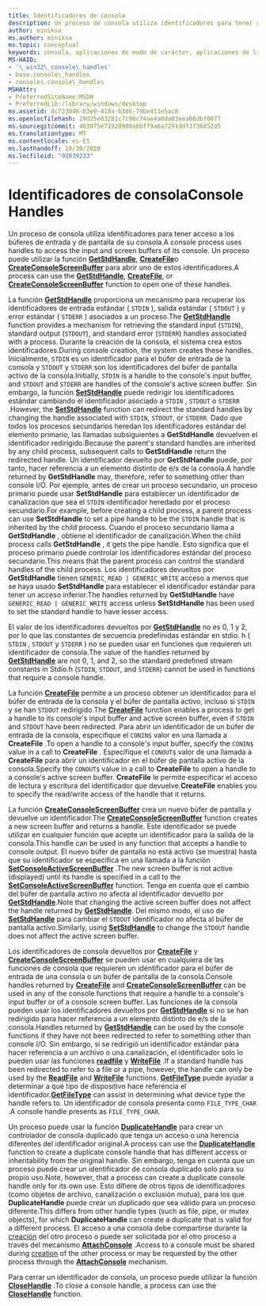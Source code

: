 ```yaml
---
title: Identificadores de consola
description: Un proceso de consola utiliza identificadores para tener acceso a los búferes de entrada y de pantalla de su consola, incluidas las funciones GetStdHandle, CreateFile o CreateConsoleScreenBuffer.
author: miniksa
ms.author: miniksa
ms.topic: conceptual
keywords: consola, aplicaciones de modo de carácter, aplicaciones de línea de comandos, aplicaciones de terminal, API de consola
MS-HAID:
- '\_win32\_console\_handles'
- base.console\_handles
- consoles.console\_handles
MSHAttr:
- PreferredSiteName:MSDN
- PreferredLib:/library/windows/desktop
ms.assetid: dc723046-b3e9-418a-b386-79be411e5ac8
ms.openlocfilehash: 29d25e83281c7c98c74ae4a0da03eea06dbf0077
ms.sourcegitcommit: 463975e71920908a6bff9a6a7291ddf3736652d5
ms.translationtype: MT
ms.contentlocale: es-ES
ms.lasthandoff: 10/30/2020
ms.locfileid: "93039233"
---
```

# <a name="console-handles"></a><span data-ttu-id="cc107-104">Identificadores de consola</span><span class="sxs-lookup"><span data-stu-id="cc107-104">Console Handles</span></span>

<span data-ttu-id="cc107-105">Un proceso de consola utiliza identificadores para tener acceso a los búferes de entrada y de pantalla de su consola.</span><span class="sxs-lookup"><span data-stu-id="cc107-105">A console process uses handles to access the input and screen buffers of its console.</span></span> <span data-ttu-id="cc107-106">Un proceso puede utilizar la función [**GetStdHandle**](getstdhandle.md), [**CreateFile**](https://msdn.microsoft.com/library/windows/desktop/aa363858)o [**CreateConsoleScreenBuffer**](createconsolescreenbuffer.md) para abrir uno de estos identificadores.</span><span class="sxs-lookup"><span data-stu-id="cc107-106">A process can use the [**GetStdHandle**](getstdhandle.md), [**CreateFile**](https://msdn.microsoft.com/library/windows/desktop/aa363858), or [**CreateConsoleScreenBuffer**](createconsolescreenbuffer.md) function to open one of these handles.</span></span>

<span data-ttu-id="cc107-107">La función [**GetStdHandle**](getstdhandle.md) proporciona un mecanismo para recuperar los identificadores de entrada estándar ( `STDIN` ), salida estándar ( `STDOUT` ) y error estándar ( `STDERR` ) asociados a un proceso.</span><span class="sxs-lookup"><span data-stu-id="cc107-107">The [**GetStdHandle**](getstdhandle.md) function provides a mechanism for retrieving the standard input (`STDIN`), standard output (`STDOUT`), and standard error (`STDERR`) handles associated with a process.</span></span> <span data-ttu-id="cc107-108">Durante la creación de la consola, el sistema crea estos identificadores.</span><span class="sxs-lookup"><span data-stu-id="cc107-108">During console creation, the system creates these handles.</span></span> <span data-ttu-id="cc107-109">Inicialmente, `STDIN` es un identificador para el búfer de entrada de la consola y `STDOUT` y `STDERR` son los identificadores del búfer de pantalla activo de la consola.</span><span class="sxs-lookup"><span data-stu-id="cc107-109">Initially, `STDIN` is a handle to the console's input buffer, and `STDOUT` and `STDERR` are handles of the console's active screen buffer.</span></span> <span data-ttu-id="cc107-110">Sin embargo, la función [**SetStdHandle**](setstdhandle.md) puede redirigir los identificadores estándar cambiando el identificador asociado a `STDIN` , `STDOUT` o `STDERR` .</span><span class="sxs-lookup"><span data-stu-id="cc107-110">However, the [**SetStdHandle**](setstdhandle.md) function can redirect the standard handles by changing the handle associated with `STDIN`, `STDOUT`, or `STDERR`.</span></span> <span data-ttu-id="cc107-111">Dado que todos los procesos secundarios heredan los identificadores estándar del elemento primario, las llamadas subsiguientes a **GetStdHandle** devuelven el identificador redirigido.</span><span class="sxs-lookup"><span data-stu-id="cc107-111">Because the parent's standard handles are inherited by any child process, subsequent calls to **GetStdHandle** return the redirected handle.</span></span> <span data-ttu-id="cc107-112">Un identificador devuelto por **GetStdHandle** puede, por tanto, hacer referencia a un elemento distinto de e/s de la consola.</span><span class="sxs-lookup"><span data-stu-id="cc107-112">A handle returned by **GetStdHandle** may, therefore, refer to something other than console I/O.</span></span> <span data-ttu-id="cc107-113">Por ejemplo, antes de crear un proceso secundario, un proceso primario puede usar **SetStdHandle** para establecer un identificador de canalización que sea el `STDIN` identificador heredado por el proceso secundario.</span><span class="sxs-lookup"><span data-stu-id="cc107-113">For example, before creating a child process, a parent process can use **SetStdHandle** to set a pipe handle to be the `STDIN` handle that is inherited by the child process.</span></span> <span data-ttu-id="cc107-114">Cuando el proceso secundario llama a **GetStdHandle** , obtiene el identificador de canalización.</span><span class="sxs-lookup"><span data-stu-id="cc107-114">When the child process calls **GetStdHandle** , it gets the pipe handle.</span></span> <span data-ttu-id="cc107-115">Esto significa que el proceso primario puede controlar los identificadores estándar del proceso secundario.</span><span class="sxs-lookup"><span data-stu-id="cc107-115">This means that the parent process can control the standard handles of the child process.</span></span> <span data-ttu-id="cc107-116">Los identificadores devueltos por **GetStdHandle** tienen `GENERIC_READ | GENERIC_WRITE` acceso a menos que se haya usado **SetStdHandle** para establecer el identificador estándar para tener un acceso inferior.</span><span class="sxs-lookup"><span data-stu-id="cc107-116">The handles returned by **GetStdHandle** have `GENERIC_READ | GENERIC_WRITE` access unless **SetStdHandle** has been used to set the standard handle to have lesser access.</span></span>

<span data-ttu-id="cc107-117">El valor de los identificadores devueltos por [**GetStdHandle**](getstdhandle.md) no es 0, 1 y 2, por lo que las constantes de secuencia predefinidas estándar en stdio. h ( `STDIN` , `STDOUT` y `STDERR` ) no se pueden usar en funciones que requieren un identificador de consola.</span><span class="sxs-lookup"><span data-stu-id="cc107-117">The value of the handles returned by [**GetStdHandle**](getstdhandle.md) are not 0, 1, and 2, so the standard predefined stream constants in Stdio.h (`STDIN`, `STDOUT`, and `STDERR`) cannot be used in functions that require a console handle.</span></span>

<span data-ttu-id="cc107-118">La función [**CreateFile**](https://msdn.microsoft.com/library/windows/desktop/aa363858) permite a un proceso obtener un identificador para el búfer de entrada de la consola y el búfer de pantalla activo, incluso si `STDIN` y se han `STDOUT` redirigido.</span><span class="sxs-lookup"><span data-stu-id="cc107-118">The [**CreateFile**](https://msdn.microsoft.com/library/windows/desktop/aa363858) function enables a process to get a handle to its console's input buffer and active screen buffer, even if `STDIN` and `STDOUT` have been redirected.</span></span> <span data-ttu-id="cc107-119">Para abrir un identificador de un búfer de entrada de la consola, especifique el `CONIN$` valor en una llamada a **CreateFile** .</span><span class="sxs-lookup"><span data-stu-id="cc107-119">To open a handle to a console's input buffer, specify the `CONIN$` value in a call to **CreateFile** .</span></span> <span data-ttu-id="cc107-120">Especifique el `CONOUT$` valor de una llamada a **CreateFile** para abrir un identificador en el búfer de pantalla activo de la consola.</span><span class="sxs-lookup"><span data-stu-id="cc107-120">Specify the `CONOUT$` value in a call to **CreateFile** to open a handle to a console's active screen buffer.</span></span> <span data-ttu-id="cc107-121">**CreateFile** le permite especificar el acceso de lectura y escritura del identificador que devuelve.</span><span class="sxs-lookup"><span data-stu-id="cc107-121">**CreateFile** enables you to specify the read/write access of the handle that it returns.</span></span>

<span data-ttu-id="cc107-122">La función [**CreateConsoleScreenBuffer**](createconsolescreenbuffer.md) crea un nuevo búfer de pantalla y devuelve un identificador.</span><span class="sxs-lookup"><span data-stu-id="cc107-122">The [**CreateConsoleScreenBuffer**](createconsolescreenbuffer.md) function creates a new screen buffer and returns a handle.</span></span> <span data-ttu-id="cc107-123">Este identificador se puede utilizar en cualquier función que acepte un identificador para la salida de la consola.</span><span class="sxs-lookup"><span data-stu-id="cc107-123">This handle can be used in any function that accepts a handle to console output.</span></span> <span data-ttu-id="cc107-124">El nuevo búfer de pantalla no está activo (se muestra) hasta que su identificador se especifica en una llamada a la función [**SetConsoleActiveScreenBuffer**](setconsoleactivescreenbuffer.md) .</span><span class="sxs-lookup"><span data-stu-id="cc107-124">The new screen buffer is not active (displayed) until its handle is specified in a call to the [**SetConsoleActiveScreenBuffer**](setconsoleactivescreenbuffer.md) function.</span></span> <span data-ttu-id="cc107-125">Tenga en cuenta que el cambio del búfer de pantalla activo no afecta al identificador devuelto por [**GetStdHandle**](getstdhandle.md).</span><span class="sxs-lookup"><span data-stu-id="cc107-125">Note that changing the active screen buffer does not affect the handle returned by [**GetStdHandle**](getstdhandle.md).</span></span> <span data-ttu-id="cc107-126">Del mismo modo, el uso de [**SetStdHandle**](setstdhandle.md) para cambiar el `STDOUT` identificador no afecta al búfer de pantalla activo.</span><span class="sxs-lookup"><span data-stu-id="cc107-126">Similarly, using [**SetStdHandle**](setstdhandle.md) to change the `STDOUT` handle does not affect the active screen buffer.</span></span>

<span data-ttu-id="cc107-127">Los identificadores de consola devueltos por [**CreateFile**](https://msdn.microsoft.com/library/windows/desktop/aa363858) y [**CreateConsoleScreenBuffer**](createconsolescreenbuffer.md) se pueden usar en cualquiera de las funciones de consola que requieren un identificador para el búfer de entrada de una consola o un búfer de pantalla de la consola.</span><span class="sxs-lookup"><span data-stu-id="cc107-127">Console handles returned by [**CreateFile**](https://msdn.microsoft.com/library/windows/desktop/aa363858) and [**CreateConsoleScreenBuffer**](createconsolescreenbuffer.md) can be used in any of the console functions that require a handle to a console's input buffer or of a console screen buffer.</span></span> <span data-ttu-id="cc107-128">Las funciones de la consola pueden usar los identificadores devueltos por [**GetStdHandle**](getstdhandle.md) si no se han redirigido para hacer referencia a un elemento distinto de e/s de la consola.</span><span class="sxs-lookup"><span data-stu-id="cc107-128">Handles returned by [**GetStdHandle**](getstdhandle.md) can be used by the console functions if they have not been redirected to refer to something other than console I/O.</span></span> <span data-ttu-id="cc107-129">Sin embargo, si se redirigió un identificador estándar para hacer referencia a un archivo o una canalización, el identificador solo lo pueden usar las funciones [**readfile**](https://msdn.microsoft.com/library/windows/desktop/aa365467) y [**WriteFile**](https://msdn.microsoft.com/library/windows/desktop/aa365747) .</span><span class="sxs-lookup"><span data-stu-id="cc107-129">If a standard handle has been redirected to refer to a file or a pipe, however, the handle can only be used by the [**ReadFile**](https://msdn.microsoft.com/library/windows/desktop/aa365467) and [**WriteFile**](https://msdn.microsoft.com/library/windows/desktop/aa365747) functions.</span></span> <span data-ttu-id="cc107-130">[**GetFileType**](https://docs.microsoft.com/windows/win32/api/fileapi/nf-fileapi-getfiletype) puede ayudar a determinar a qué tipo de dispositivo hace referencia el identificador.</span><span class="sxs-lookup"><span data-stu-id="cc107-130">[**GetFileType**](https://docs.microsoft.com/windows/win32/api/fileapi/nf-fileapi-getfiletype) can assist in determining what device type the handle refers to.</span></span> <span data-ttu-id="cc107-131">Un identificador de consola presenta como `FILE_TYPE_CHAR` .</span><span class="sxs-lookup"><span data-stu-id="cc107-131">A console handle presents as `FILE_TYPE_CHAR`.</span></span>

<span data-ttu-id="cc107-132">Un proceso puede usar la función [**DuplicateHandle**](https://msdn.microsoft.com/library/windows/desktop/ms724251) para crear un controlador de consola duplicado que tenga un acceso o una herencia diferentes del identificador original.</span><span class="sxs-lookup"><span data-stu-id="cc107-132">A process can use the [**DuplicateHandle**](https://msdn.microsoft.com/library/windows/desktop/ms724251) function to create a duplicate console handle that has different access or inheritability from the original handle.</span></span> <span data-ttu-id="cc107-133">Sin embargo, tenga en cuenta que un proceso puede crear un identificador de consola duplicado solo para su propio uso.</span><span class="sxs-lookup"><span data-stu-id="cc107-133">Note, however, that a process can create a duplicate console handle only for its own use.</span></span> <span data-ttu-id="cc107-134">Esto difiere de otros tipos de identificadores (como objetos de archivo, canalización o exclusión mutua), para los que **DuplicateHandle** puede crear un duplicado que sea válido para un proceso diferente.</span><span class="sxs-lookup"><span data-stu-id="cc107-134">This differs from other handle types (such as file, pipe, or mutex objects), for which **DuplicateHandle** can create a duplicate that is valid for a different process.</span></span>
<span data-ttu-id="cc107-135">El acceso a una consola debe compartirse durante la [creación](creation-of-a-console.md) del otro proceso o puede ser solicitada por el otro proceso a través del mecanismo [**AttachConsole**](attachconsole.md) .</span><span class="sxs-lookup"><span data-stu-id="cc107-135">Access to a console must be shared during [creation](creation-of-a-console.md) of the other process or may be requested by the other process through the [**AttachConsole**](attachconsole.md) mechanism.</span></span>

<span data-ttu-id="cc107-136">Para cerrar un identificador de consola, un proceso puede utilizar la función [**CloseHandle**](https://msdn.microsoft.com/library/windows/desktop/ms724211) .</span><span class="sxs-lookup"><span data-stu-id="cc107-136">To close a console handle, a process can use the [**CloseHandle**](https://msdn.microsoft.com/library/windows/desktop/ms724211) function.</span></span>
